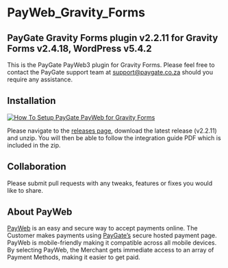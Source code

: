 # PayWeb_Gravity_Forms
## PayGate Gravity Forms plugin v2.2.11 for Gravity Forms v2.4.18, WordPress v5.4.2

This is the PayGate PayWeb3 plugin for Gravity Forms. Please feel free to contact the PayGate support team at support@paygate.co.za should you require any assistance.

## Installation
[![How To Setup PayGate PayWeb for Gravity Forms](https://appinlet.com/wp-content/uploads/2021/01/How-To-Setup-PayGate-PayWeb-for-Gravity-Forms.jpg)](https://www.youtube.com/watch?v=r5nx1EfyOlo "How To Setup PayGate PayWeb for Gravity Forms")

Please navigate to the [releases page](https://github.com/PayGate/PayWeb_Gravity_Forms/releases), download the latest release (v2.2.11) and unzip. You will then be able to follow the integration guide PDF which is included in the zip.

## Collaboration

Please submit pull requests with any tweaks, features or fixes you would like to share.

## About PayWeb

[PayWeb](https://www.paygate.co.za/paygate-products/payweb/) is an easy and secure way to accept payments online. The Customer makes payments using [PayGate’s](https://www.paygate.co.za/) secure hosted payment page. PayWeb is mobile-friendly making it compatible across all mobile devices. By selecting PayWeb, the Merchant gets immediate access to an array of Payment Methods, making it easier to get paid.
